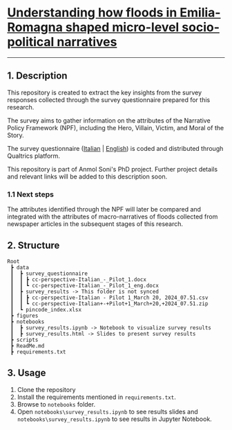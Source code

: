 # <a id='toc1_'></a>[Understanding how floods in Emilia-Romagna shaped micro-level socio-political narratives](#toc0_)
______________________

## 1. Description

This repository is created to extract the key insights from the survey responses collected through the survey questionnaire prepared for this research.

The survey aims to gather information on the attributes of the Narrative Policy Framework (NPF), including the Hero, Villain, Victim, and Moral of the Story.

The survey questionnaire ([Italian](https://github.com/SoniAnmol/survey_data/raw/main/data/survey_questionnaire/cc-perspective-Italian_-_Pilot_1.docx) | [English](https://github.com/SoniAnmol/survey_data/raw/main/data/survey_questionnaire/cc-perspective-Italian_-_Pilot_1_eng.docx)) is coded and distributed through Qualtrics platform.

This repository is part of Anmol Soni's PhD project. Further project details and relevant links will be added to this description soon.

### 1.1 Next steps

The attributes identified through the NPF will later be compared and integrated with the attributes of macro-narratives of floods collected from newspaper articles in the subsequent stages of this research.

## 2. Structure

```text
Root
 ┣ data
 ┃  ┣ survey_questionnaire
 ┃  ┃ ┣ cc-perspective-Italian_-_Pilot_1.docx
 ┃  ┃ ┗ cc-perspective-Italian_-_Pilot_1_eng.docx
 ┃  ┣ survey_results -> This folder is not synced
 ┃  ┃ ┣ cc-perspective-Italian - Pilot 1_March 20, 2024_07.51.csv
 ┃  ┃ ┗ cc-perspective-Italian+-+Pilot+1_March+20,+2024_07.51.zip
 ┃  ┗ pincode_index.xlsx
 ┣ figures
 ┣ notebooks
 ┃  ┣ survey_results.ipynb -> Notebook to visualize survey results
 ┃  ┣ survey_results.html -> Slides to present survey results
 ┣ scripts
 ┣ ReadMe.md
 ┣ requirements.txt
```

## 3. Usage

1. Clone the repository
2. Install the requirements mentioned in `requirements.txt`.
3. Browse to `notebooks` folder.
4. Open `notebooks\survey_results.ipynb` to see results slides and `notebooks\survey_results.ipynb` to see results in Jupyter Notebook.
